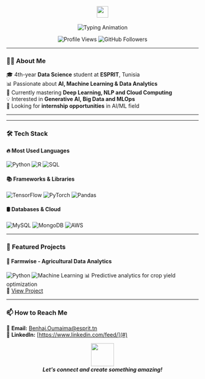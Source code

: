 
<p align="center">
  <img src="https://media.giphy.com/media/v1.Y2lkPTc5MGI3NjExcDFtYzVkY2VtZ3Z2dWx6Y2JtZ3R6eGZqY2N4bnBmYzZ1ZGNiY3B6biZlcD12MV9pbnRlcm5hbF9naWZfYnlfaWQmY3Q9cw/hvRJCLFzcasrR4ia7z/giphy.gif" width="30px"> 
  <br>
  <br>
  <img src="https://readme-typing-svg.demolab.com?font=Fira+Code&pause=1000&color=FF7F50&width=435&lines=Hey!+It's+Oumaima+Benhaj...;Data+Science+Student+%7C+at ESPRIT;From+Tunisia+%F0%9F%87%B9%F0%9F%87%B3;Open+to+collaborate+%F0%9F%92%AC" alt="Typing Animation" />
</p>

<div align="center">
  <img src="https://komarev.com/ghpvc/?username=OumaimaBenhaj&label=Profile+Views&color=blue" alt="Profile Views">
  <img src="https://img.shields.io/github/followers/OumaimaBenhaj?label=Followers&style=social" alt="GitHub Followers">
</div>

---

### 👩‍💻 About Me
🎓 4th-year **Data Science** student at **ESPRIT**, Tunisia  
📊 Passionate about **AI, Machine Learning & Data Analytics**  
🌱 Currently mastering **Deep Learning, NLP and Cloud Computing**  
💡 Interested in **Generative AI, Big Data and MLOps**  
🚀 Looking for **internship opportunities** in AI/ML field  

---



---

### 🛠️ Tech Stack
#### 🔥 Most Used Languages
![Python](https://img.shields.io/badge/Python-3776AB?style=for-the-badge&logo=python&logoColor=white)
![R](https://img.shields.io/badge/R-276DC3?style=for-the-badge&logo=r&logoColor=white)
![SQL](https://img.shields.io/badge/SQL-4479A1?style=for-the-badge&logo=postgresql&logoColor=white)

#### 📚 Frameworks & Libraries
![TensorFlow](https://img.shields.io/badge/TensorFlow-FF6F00?style=for-the-badge&logo=tensorflow&logoColor=white)
![PyTorch](https://img.shields.io/badge/PyTorch-EE4C2C?style=for-the-badge&logo=pytorch&logoColor=white)
![Pandas](https://img.shields.io/badge/Pandas-150458?style=for-the-badge&logo=pandas&logoColor=white)

#### 🛢️ Databases & Cloud
![MySQL](https://img.shields.io/badge/MySQL-4479A1?style=for-the-badge&logo=mysql&logoColor=white)
![MongoDB](https://img.shields.io/badge/MongoDB-47A248?style=for-the-badge&logo=mongodb&logoColor=white)
![AWS](https://img.shields.io/badge/AWS-232F3E?style=for-the-badge&logo=amazon-aws&logoColor=white)

---

### 🌟 Featured Projects
#### 🚀 Farmwise - Agricultural Data Analytics
![Python](https://img.shields.io/badge/-Python-blue)
![Machine Learning](https://img.shields.io/badge/-Machine%20Learning-orange)
📊 Predictive analytics for crop yield optimization  
🔗 [View Project](#)


---

### 📫 How to Reach Me
📧 **Email:** [Benhaj.Oumaima@esprit.tn](mailto:Benhaj.Oumaima@esprit.tn)  
🔗 **LinkedIn:** [https://www.linkedin.com/feed/](#)  
 

<p align="center">
  <img src="https://media.giphy.com/media/LnQjpWaON8nhr21vNW/giphy.gif" width="60"> 
  <br>
  <em><b>Let's connect and create something amazing!</b></em>
</p>
